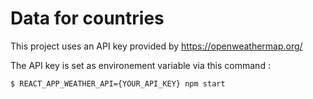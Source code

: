 # Data for countries

This project uses an API key provided by https://openweathermap.org/

The API key is set as environement variable via this command :
```
$ REACT_APP_WEATHER_API={YOUR_API_KEY} npm start
```